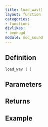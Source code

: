 ```yaml
---
title: load_wav()
layout: function
categories:
- functions
divlikes:
- bennugd
module: mod_sound
---
```


## Definition

    load_wav ( )

## Parameters

## Returns

## Example
